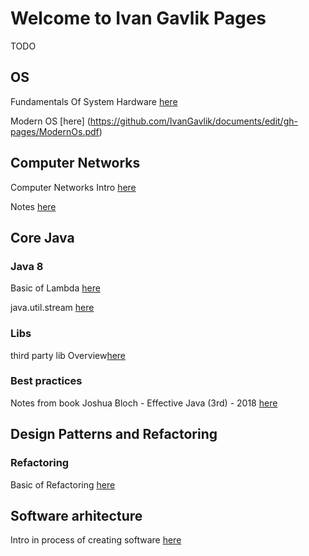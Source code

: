 # Welcome to Ivan Gavlik Pages

TODO 

## OS

Fundamentals Of System Hardware [here](https://github.com/IvanGavlik/documents/edit/gh-pages/Edx-NYUxFCS.OS.1ComputerHardwareandOperatingSystems.pdf)

Modern OS [here] (https://github.com/IvanGavlik/documents/edit/gh-pages/ModernOs.pdf)

## Computer Networks

Computer Networks Intro [here](https://github.com/IvanGavlik/documents/edit/gh-pages/EdXcomputerNetwotkCourseNotes.pdf)

Notes [here](https://github.com/IvanGavlik/documents/edit/gh-pages/Computer_Networking_Notes.pdf)

## Core Java

### Java 8

Basic of Lambda [here](https://github.com/IvanGavlik/documents/edit/gh-pages/LambdaExpressonsBasic.pdf)

java.util.stream [here](https://github.com/IvanGavlik/documents/edit/gh-pages/JavaUtilStream.pdf)

### Libs 

third party lib Overview[here](https://github.com/IvanGavlik/documents/edit/gh-pages/01_javaApiAndLibOverview.pdf)

### Best practices

Notes from book Joshua Bloch - Effective Java (3rd) - 2018 [here](https://github.com/IvanGavlik/documents/edit/gh-pages/Notes_JB-EffectiveJava(3rd)-2018.pdf)  

## Design Patterns and Refactoring

### Refactoring

Basic of Refactoring [here](https://github.com/IvanGavlik/documents/edit/gh-pages/BasicOfRefactoring.pdf)

## Software arhitecture 

Intro in process of creating software [here](https://github.com/IvanGavlik/documents/edit/gh-pages/ArtOfCreatingSoftware.pdf)

